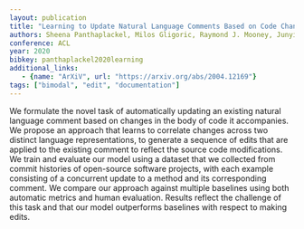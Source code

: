 ```yaml
---
layout: publication
title: "Learning to Update Natural Language Comments Based on Code Changes"
authors: Sheena Panthaplackel, Milos Gligoric, Raymond J. Mooney, Junyi Jessy Li
conference: ACL
year: 2020
bibkey: panthaplackel2020learning
additional_links:
   - {name: "ArXiV", url: "https://arxiv.org/abs/2004.12169"}
tags: ["bimodal", "edit", "documentation"]
---
```

We formulate the novel task of automatically updating an existing natural language comment based on changes in the body of code it accompanies. We propose an approach that learns to correlate changes across two distinct language representations, to generate a sequence of edits that are applied to the existing comment to reflect the source code modifications. We train and evaluate our model using a dataset that we collected from commit histories of open-source software projects, with each example consisting of a concurrent update to a method and its corresponding comment. We compare our approach against multiple baselines using both automatic metrics and human evaluation. Results reflect the challenge of this task and that our model outperforms baselines with respect to making edits.
